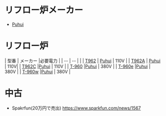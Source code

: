 


# リフロー炉メーカー　

* [Puhui](http://www.tech168.cn/tech/en/index.asp)

# リフロー炉

| 型番 | メーカー |必要電力 |
| -- | -- | |
| [T962](http://www.tech168.cn/tech/en/ProductView.asp?ID=8) | [Puhui](http://www.tech168.cn/tech/en/index.asp) | 110V |
| [T962A](http://www.tech168.cn/tech/en/ProductView.asp?ID=9) | [Puhui](http://www.tech168.cn/tech/en/index.asp) | 110V|
| [T962C](http://www.tech168.cn/tech/en/ProductView.asp?ID=10) |[Puhui](http://www.tech168.cn/tech/en/index.asp) | 110V |
| [T-960](http://www.tech168.cn/tech/en/ProductView.asp?ID=12) |[Puhui](http://www.tech168.cn/tech/en/index.asp) | 380V |
| [T-960e](http://www.tech168.cn/tech/en/ProductView.asp?ID=24) |[Puhui](http://www.tech168.cn/tech/en/index.asp) | 380V |
| [T-960w](http://www.tech168.cn/tech/en/ProductView.asp?ID=25) |[Puhui](http://www.tech168.cn/tech/en/index.asp) | 380V |

# 中古

* Spakrfun(20万円で売出) https://www.sparkfun.com/news/1567



